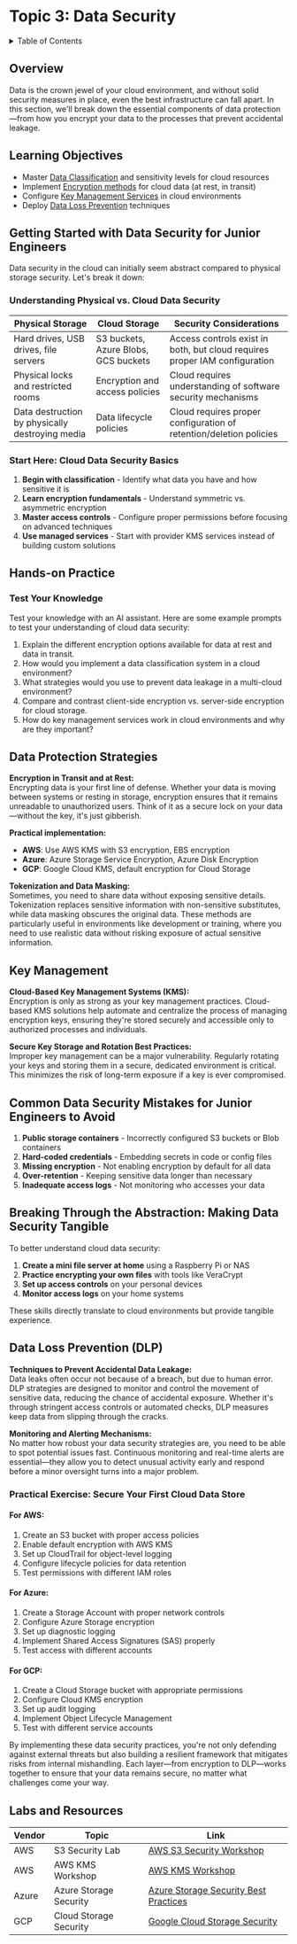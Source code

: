 # Topic 3: Data Security

<details>
<summary>Table of Contents</summary>

- [Overview](#overview)
- [Learning Objectives](#learning-objectives)
- [Getting Started with Data Security for Junior Engineers](#getting-started-with-data-security-for-junior-engineers)
- [Data Protection Strategies](#data-protection-strategies)
- [Key Management](#key-management)
- [Common Data Security Mistakes for Junior Engineers to Avoid](#common-data-security-mistakes-for-junior-engineers-to-avoid)
- [Breaking Through the Abstraction: Making Data Security Tangible](#breaking-through-the-abstraction-making-data-security-tangible)
- [Data Loss Prevention (DLP)](#data-loss-prevention-dlp)
- [Hands-on Practice](#hands-on-practice)
  - [Test Your Knowledge](#test-your-knowledge)
  - [Practical Exercise: Secure Your First Cloud Data Store](#practical-exercise-secure-your-first-cloud-data-store)
- [Labs and Resources](#labs-and-resources)

</details>

## Overview

Data is the crown jewel of your cloud environment, and without solid security measures in place, even the best infrastructure can fall apart. In this section, we'll break down the essential components of data protection—from how you encrypt your data to the processes that prevent accidental leakage.

## Learning Objectives
- Master [Data Classification](https://csrc.nist.gov/glossary/term/data_classification) and sensitivity levels for cloud resources
- Implement [Encryption methods](https://cloud.google.com/security/encryption) for cloud data (at rest, in transit)
- Configure [Key Management Services](https://aws.amazon.com/kms/features/) in cloud environments
- Deploy [Data Loss Prevention](https://learn.microsoft.com/en-us/azure/information-protection/what-is-information-protection) techniques

## Getting Started with Data Security for Junior Engineers

Data security in the cloud can initially seem abstract compared to physical storage security. Let's break it down:

### Understanding Physical vs. Cloud Data Security

| Physical Storage | Cloud Storage | Security Considerations |
|------------------|---------------|-------------------------|
| Hard drives, USB drives, file servers | S3 buckets, Azure Blobs, GCS buckets | Access controls exist in both, but cloud requires proper IAM configuration |
| Physical locks and restricted rooms | Encryption and access policies | Cloud requires understanding of software security mechanisms |
| Data destruction by physically destroying media | Data lifecycle policies | Cloud requires proper configuration of retention/deletion policies |

### Start Here: Cloud Data Security Basics

1. **Begin with classification** - Identify what data you have and how sensitive it is
2. **Learn encryption fundamentals** - Understand symmetric vs. asymmetric encryption
3. **Master access controls** - Configure proper permissions before focusing on advanced techniques
4. **Use managed services** - Start with provider KMS services instead of building custom solutions

## Hands-on Practice

### Test Your Knowledge

Test your knowledge with an AI assistant. Here are some example prompts to test your understanding of cloud data security:

1. Explain the different encryption options available for data at rest and data in transit.
2. How would you implement a data classification system in a cloud environment?
3. What strategies would you use to prevent data leakage in a multi-cloud environment?
4. Compare and contrast client-side encryption vs. server-side encryption for cloud storage.
5. How do key management services work in cloud environments and why are they important?

## Data Protection Strategies

**Encryption in Transit and at Rest:**  
Encrypting data is your first line of defense. Whether your data is moving between systems or resting in storage, encryption ensures that it remains unreadable to unauthorized users. Think of it as a secure lock on your data—without the key, it's just gibberish.

**Practical implementation:**
- **AWS**: Use AWS KMS with S3 encryption, EBS encryption
- **Azure**: Azure Storage Service Encryption, Azure Disk Encryption
- **GCP**: Google Cloud KMS, default encryption for Cloud Storage

**Tokenization and Data Masking:**  
Sometimes, you need to share data without exposing sensitive details. Tokenization replaces sensitive information with non-sensitive substitutes, while data masking obscures the original data. These methods are particularly useful in environments like development or training, where you need to use realistic data without risking exposure of actual sensitive information.

## Key Management

**Cloud-Based Key Management Systems (KMS):**  
Encryption is only as strong as your key management practices. Cloud-based KMS solutions help automate and centralize the process of managing encryption keys, ensuring they're stored securely and accessible only to authorized processes and individuals.

**Secure Key Storage and Rotation Best Practices:**  
Improper key management can be a major vulnerability. Regularly rotating your keys and storing them in a secure, dedicated environment is critical. This minimizes the risk of long-term exposure if a key is ever compromised.

## Common Data Security Mistakes for Junior Engineers to Avoid

1. **Public storage containers** - Incorrectly configured S3 buckets or Blob containers
2. **Hard-coded credentials** - Embedding secrets in code or config files
3. **Missing encryption** - Not enabling encryption by default for all data
4. **Over-retention** - Keeping sensitive data longer than necessary
5. **Inadequate access logs** - Not monitoring who accesses your data

## Breaking Through the Abstraction: Making Data Security Tangible

To better understand cloud data security:

1. **Create a mini file server at home** using a Raspberry Pi or NAS
2. **Practice encrypting your own files** with tools like VeraCrypt
3. **Set up access controls** on your personal devices
4. **Monitor access logs** on your home systems

These skills directly translate to cloud environments but provide tangible experience.

## Data Loss Prevention (DLP)

**Techniques to Prevent Accidental Data Leakage:**  
Data leaks often occur not because of a breach, but due to human error. DLP strategies are designed to monitor and control the movement of sensitive data, reducing the chance of accidental exposure. Whether it's through stringent access controls or automated checks, DLP measures keep data from slipping through the cracks.

**Monitoring and Alerting Mechanisms:**  
No matter how robust your data security strategies are, you need to be able to spot potential issues fast. Continuous monitoring and real-time alerts are essential—they allow you to detect unusual activity early and respond before a minor oversight turns into a major problem.

### Practical Exercise: Secure Your First Cloud Data Store

#### For AWS:
1. Create an S3 bucket with proper access policies
2. Enable default encryption with AWS KMS
3. Set up CloudTrail for object-level logging
4. Configure lifecycle policies for data retention
5. Test permissions with different IAM roles

#### For Azure:
1. Create a Storage Account with proper network controls
2. Configure Azure Storage encryption
3. Set up diagnostic logging
4. Implement Shared Access Signatures (SAS) properly
5. Test access with different accounts

#### For GCP:
1. Create a Cloud Storage bucket with appropriate permissions
2. Configure Cloud KMS encryption
3. Set up audit logging
4. Implement Object Lifecycle Management
5. Test with different service accounts

By implementing these data security practices, you're not only defending against external threats but also building a resilient framework that mitigates risks from internal mishandling. Each layer—from encryption to DLP—works together to ensure that your data remains secure, no matter what challenges come your way.

## Labs and Resources

| Vendor | Topic | Link |
|--------|-------|------|
| AWS | S3 Security Lab | [AWS S3 Security Workshop](https://catalog.workshops.aws/s3security/en-US) |
| AWS | AWS KMS Workshop | [AWS KMS Workshop](https://catalog.workshops.aws/kms/en-US) |
| Azure | Azure Storage Security | [Azure Storage Security Best Practices](https://learn.microsoft.com/en-us/azure/storage/blobs/security-recommendations) |
| GCP | Cloud Storage Security | [Google Cloud Storage Security](https://cloud.google.com/storage/docs/security-best-practices) |